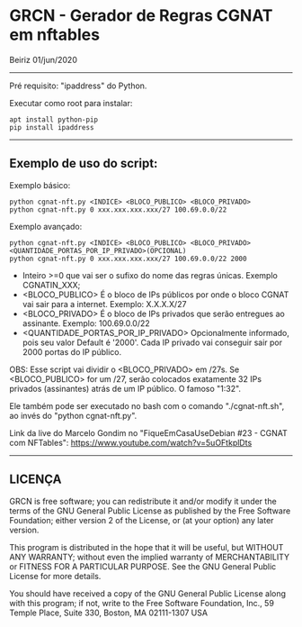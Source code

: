 # GRCN - Gerador de Regras CGNAT em nftables

Beiriz 01/jun/2020

------------------------------------------------------------------------

Pré requisito: "ipaddress" do Python.

Executar como root para instalar:

```
apt install python-pip
pip install ipaddress
```

------------------------------------------------------------------------
Exemplo de uso do script:
------------------------------------------------------------------------

Exemplo básico:

```
python cgnat-nft.py <INDICE> <BLOCO_PUBLICO> <BLOCO_PRIVADO>
python cgnat-nft.py 0 xxx.xxx.xxx.xxx/27 100.69.0.0/22
```

Exemplo avançado:

```
python cgnat-nft.py <INDICE> <BLOCO_PUBLICO> <BLOCO_PRIVADO> <QUANTIDADE_PORTAS_POR_IP_PRIVADO>(OPCIONAL)
python cgnat-nft.py 0 xxx.xxx.xxx.xxx/27 100.69.0.0/22 2000
```

* <INDICE> Inteiro >=0 que vai ser o sufixo do nome das regras únicas. Exemplo CGNATIN_XXX;
* <BLOCO_PUBLICO> É o bloco de IPs públicos por onde o bloco CGNAT vai sair para a internet. Exemplo: X.X.X.X/27
* <BLOCO_PRIVADO> É o bloco de IPs privados que serão entregues ao assinante. Exemplo: 100.69.0.0/22
* <QUANTIDADE_PORTAS_POR_IP_PRIVADO> Opcionalmente informado, pois seu valor Default é '2000'. Cada IP privado vai conseguir sair por 2000 portas do IP público.

OBS: Esse script vai dividir o <BLOCO_PRIVADO> em /27s. Se <BLOCO_PUBLICO> for um /27, serão colocados exatamente 32 IPs privados (assinantes) atrás de um IP público. O famoso "1:32".

Ele também pode ser executado no bash com o comando "./cgnat-nft.sh", ao invés do "python cgnat-nft.py".

Link da live do Marcelo Gondim no "FiqueEmCasaUseDebian #23 - CGNAT com NFTables": https://www.youtube.com/watch?v=5uOFtkplDts

------------------------------------------------------------------------
LICENÇA
------------------------------------------------------------------------

GRCN is free software; you can redistribute it and/or modify
it under the terms of the GNU General Public License as published by
the Free Software Foundation; either version 2 of the License, or
(at your option) any later version.

This program is distributed in the hope that it will be useful,
but WITHOUT ANY WARRANTY; without even the implied warranty of
MERCHANTABILITY or FITNESS FOR A PARTICULAR PURPOSE.  See the
GNU General Public License for more details.

You should have received a copy of the GNU General Public License
along with this program; if not, write to the Free Software
Foundation, Inc., 59 Temple Place, Suite 330, Boston, MA  02111-1307  USA